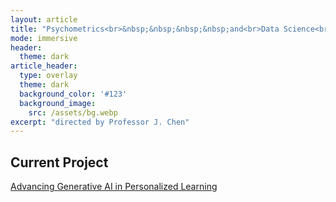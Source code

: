 ```yaml
---
layout: article
title: "Psychometrics<br>&nbsp;&nbsp;&nbsp;&nbsp;and<br>Data Science<br>Laboratory"
mode: immersive
header:
  theme: dark
article_header:
  type: overlay
  theme: dark
  background_color: '#123'
  background_image:
    src: /assets/bg.webp
excerpt: "directed by Professor J. Chen"
---
```


<!-- 
  title: The title of the page.

  article_header:
  - background_image:
    - src: Specifies the path to the background image. Change the image path as needed.

  excerpt: A tagline on the home page.
-->

<script>
  document.title = "Psychometrics and Data Science Laboratory";
</script>

<!-- 
    This script sets the document's title to "Psychometrics and Data Science Laboratory", removing redundant spaces.
-->

## Current Project

[Advancing Generative AI in Personalized Learning](https://psychometrics-ds.github.io/projects/2024-04-01-Advancing-Generative-AI-in-Personalized-Learning.html)